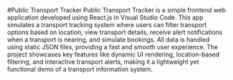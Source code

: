 #Public Transport Tracker
Public Transport Tracker is a simple frontend web application developed using React.js in Visual Studio Code. This app simulates a transport tracking system where users can filter transport options based on location, view transport details, receive alert notifications when a transport is nearing, and simulate bookings. All data is handled using static JSON files, providing a fast and smooth user experience. The project showcases key features like dynamic UI rendering, location-based filtering, and interactive transport alerts, making it a lightweight yet functional demo of a transport information system.


